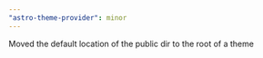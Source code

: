 ```yaml
---
"astro-theme-provider": minor
---
```


Moved the default location of the public dir to the root of a theme
